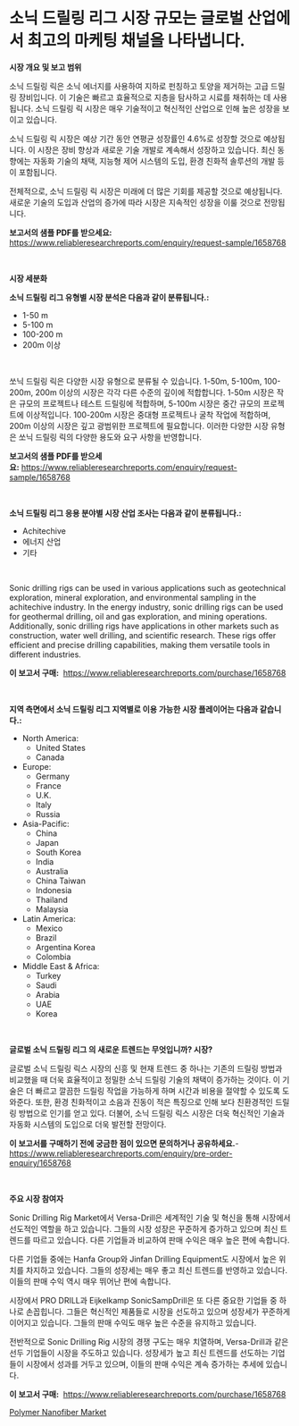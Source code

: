 <p><h1>소닉 드릴링 리그 시장 규모는 글로벌 산업에서 최고의 마케팅 채널을 나타냅니다.</h1></p><p><strong>시장 개요 및 보고 범위</strong></p>
<p><p>소닉 드릴링 릭은 소닉 에너지를 사용하여 지하로 펀칭하고 토양을 제거하는 고급 드릴링 장비입니다. 이 기술은 빠르고 효율적으로 지층을 탐사하고 시료를 채취하는 데 사용됩니다. 소닉 드릴링 릭 시장은 매우 기술적이고 혁신적인 산업으로 인해 높은 성장을 보이고 있습니다.</p><p>소닉 드릴링 릭 시장은 예상 기간 동안 연평균 성장률인 4.6%로 성장할 것으로 예상됩니다. 이 시장은 장비 향상과 새로운 기술 개발로 계속해서 성장하고 있습니다. 최신 동향에는 자동화 기술의 채택, 지능형 제어 시스템의 도입, 환경 친화적 솔루션의 개발 등이 포함됩니다.</p><p>전체적으로, 소닉 드릴링 릭 시장은 미래에 더 많은 기회를 제공할 것으로 예상됩니다. 새로운 기술의 도입과 산업의 증가에 따라 시장은 지속적인 성장을 이룰 것으로 전망됩니다.</p></p>
<p><strong>보고서의 샘플 PDF를 받으세요:</strong> <a href="https://www.reliableresearchreports.com/enquiry/request-sample/1658768">https://www.reliableresearchreports.com/enquiry/request-sample/1658768</a></p>
<p>&nbsp;</p>
<p><strong>시장 세분화</strong></p>
<p><strong>소닉 드릴링 리그 유형별 시장 분석은 다음과 같이 분류됩니다.:</strong></p>
<p><ul><li>1-50 m</li><li>5-100 m</li><li>100-200 m</li><li>200m 이상</li></ul></p>
<p>&nbsp;</p>
<p><p>쏘닉 드릴링 릭은 다양한 시장 유형으로 분류될 수 있습니다. 1-50m, 5-100m, 100-200m, 200m 이상의 시장은 각각 다른 수준의 깊이에 적합합니다. 1-50m 시장은 작은 규모의 프로젝트나 테스트 드릴링에 적합하며, 5-100m 시장은 중간 규모의 프로젝트에 이상적입니다. 100-200m 시장은 중대형 프로젝트나 굴착 작업에 적합하며, 200m 이상의 시장은 깊고 광범위한 프로젝트에 필요합니다. 이러한 다양한 시장 유형은 쏘닉 드릴링 릭의 다양한 용도와 요구 사항을 반영합니다.</p></p>
<p><strong>보고서의 샘플 PDF를 받으세요:</strong>&nbsp;<a href="https://www.reliableresearchreports.com/enquiry/request-sample/1658768">https://www.reliableresearchreports.com/enquiry/request-sample/1658768</a></p>
<p>&nbsp;</p>
<p><strong> 소닉 드릴링 리그 응용 분야별 시장 산업 조사는 다음과 같이 분류됩니다.:</strong></p>
<p><ul><li>Achitechive</li><li>에너지 산업</li><li>기타</li></ul></p>
<p>&nbsp;</p>
<p><p>Sonic drilling rigs can be used in various applications such as geotechnical exploration, mineral exploration, and environmental sampling in the achitechive industry. In the energy industry, sonic drilling rigs can be used for geothermal drilling, oil and gas exploration, and mining operations. Additionally, sonic drilling rigs have applications in other markets such as construction, water well drilling, and scientific research. These rigs offer efficient and precise drilling capabilities, making them versatile tools in different industries.</p></p>
<p><strong>이 보고서 구매:</strong>&nbsp; <a href="https://www.reliableresearchreports.com/purchase/1658768">https://www.reliableresearchreports.com/purchase/1658768</a></p>
<p>&nbsp;</p>
<p><strong>지역 측면에서 소닉 드릴링 리그 지역별로 이용 가능한 시장 플레이어는 다음과 같습니다.:</strong></p>
<p><ul>
    <li>
        North America:
        <ul>
            <li>United States</li>
            <li>Canada</li>
        </ul>
    </li>
    <li>
        Europe:
        <ul>
            <li>Germany</li>
            <li>France</li>
            <li>U.K.</li>
            <li>Italy</li>
            <li>Russia</li>
        </ul>
    </li>
    <li>
        Asia-Pacific:
        <ul>
            <li>China</li>
            <li>Japan</li>
            <li>South Korea</li>
            <li>India</li>
            <li>Australia</li>
            <li>China Taiwan</li>
            <li>Indonesia</li>
            <li>Thailand</li>
            <li>Malaysia</li>
        </ul>
    </li>
    <li>
        Latin America:
        <ul>
            <li>Mexico</li>
            <li>Brazil</li>
            <li>Argentina Korea</li>
            <li>Colombia</li>
        </ul>
    </li>
    <li>
        Middle East & Africa:
        <ul>
            <li>Turkey</li>
            <li>Saudi</li>
            <li>Arabia</li>
            <li>UAE</li>
            <li>Korea</li>
        </ul>
    </li>
    </ul></p>
<p>&nbsp;</p>
<p><strong>글로벌 소닉 드릴링 리그 의 새로운 트렌드는 무엇입니까? 시장?</strong></p>
<p><p>글로벌 소닉 드릴링 릭스 시장의 신흥 및 현재 트렌드 중 하나는 기존의 드릴링 방법과 비교했을 때 더욱 효율적이고 정밀한 소닉 드릴링 기술의 채택이 증가하는 것이다. 이 기술은 더 빠르고 깔끔한 드릴링 작업을 가능하게 하며 시간과 비용을 절약할 수 있도록 도와준다. 또한, 환경 친화적이고 소음과 진동이 적은 특징으로 인해 보다 친환경적인 드릴링 방법으로 인기를 얻고 있다. 더불어, 소닉 드릴링 릭스 시장은 더욱 혁신적인 기술과 자동화 시스템의 도입으로 더욱 발전할 전망이다.</p></p>
<p><strong>이 보고서를 구매하기 전에 궁금한 점이 있으면 문의하거나 공유하세요.</strong>- <a href="https://www.reliableresearchreports.com/enquiry/pre-order-enquiry/1658768">https://www.reliableresearchreports.com/enquiry/pre-order-enquiry/1658768</a></p>
<p>&nbsp;</p>
<p><strong>주요 시장 참여자</strong></p>
<p><p>Sonic Drilling Rig Market에서 Versa-Drill은 세계적인 기술 및 혁신을 통해 시장에서 선도적인 역할을 하고 있습니다. 그들의 시장 성장은 꾸준하게 증가하고 있으며 최신 트렌드를 따르고 있습니다. 다른 기업들과 비교하여 판매 수익은 매우 높은 편에 속합니다.</p><p>다른 기업들 중에는 Hanfa Group와 Jinfan Drilling Equipment도 시장에서 높은 위치를 차지하고 있습니다. 그들의 성장세는 매우 좋고 최신 트렌드를 반영하고 있습니다. 이들의 판매 수익 역시 매우 뛰어난 편에 속합니다.</p><p>시장에서 PRO DRILL과 Eijkelkamp SonicSampDrill은 또 다른 중요한 기업들 중 하나로 손꼽힙니다. 그들은 혁신적인 제품들로 시장을 선도하고 있으며 성장세가 꾸준하게 이어지고 있습니다. 그들의 판매 수익도 매우 높은 수준을 유지하고 있습니다.</p><p>전반적으로 Sonic Drilling Rig 시장의 경쟁 구도는 매우 치열하며, Versa-Drill과 같은 선두 기업들이 시장을 주도하고 있습니다. 성장세가 높고 최신 트렌드를 선도하는 기업들이 시장에서 성과를 거두고 있으며, 이들의 판매 수익은 계속 증가하는 추세에 있습니다.</p></p>
<p><strong>이 보고서 구매:</strong>&nbsp;&nbsp;<a href="https://www.reliableresearchreports.com/purchase/1658768">https://www.reliableresearchreports.com/purchase/1658768</a></p>
<p><p><a href="https://cautious-neon-760.notion.site/Polymer-Nanofiber-Market-A-Comprehensive-Report-of-its-Market-Share-Growth-Trends-2024-2031-348f4585c9ba46aaabf7451a3dc036a6">Polymer Nanofiber Market</a></p></p>
